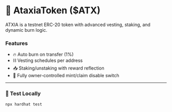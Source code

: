 # 🧬 AtaxiaToken ($ATX)

ATXIA is a testnet ERC-20 token with advanced vesting, staking, and dynamic burn logic.

### Features

- 🔥 Auto burn on transfer (1%)
- ⛓️ Vesting schedules per address
- 📥 Staking/unstaking with reward reflection
- 🧾 Fully owner-controlled mint/claim disable switch

---

### 🧪 Test Locally

```bash
npx hardhat test
